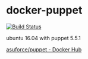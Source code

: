 # docker-puppet

[![Build Status](https://travis-ci.org/Asuforce/docker-puppet.svg?branch=master)](https://travis-ci.org/Asuforce/docker-puppet)

ubuntu 16.04 with puppet 5.5.1

[asuforce/puppet - Docker Hub](https://hub.docker.com/r/asuforce/puppet/)
